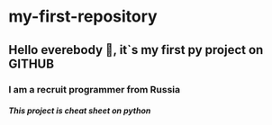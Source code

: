# my-first-repository
## Hello everebody :wave:, it`s my first py project on GITHUB
### I am  a recruit programmer from Russia 
##### This project is cheat sheet on python
